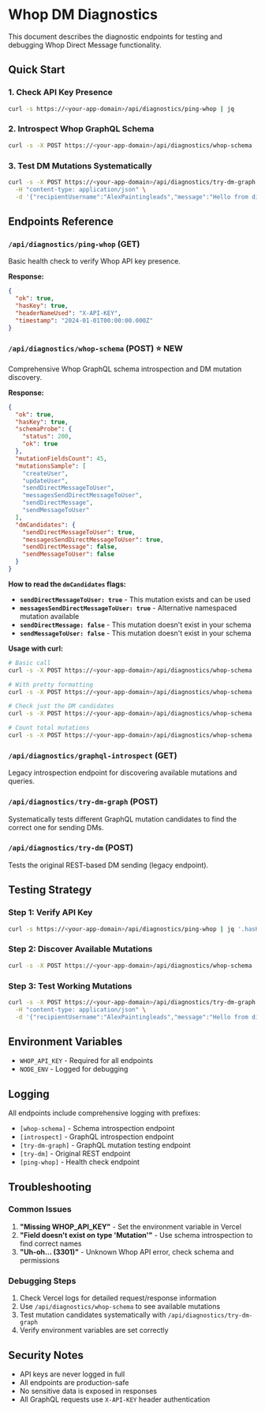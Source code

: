 # Whop DM Diagnostics

This document describes the diagnostic endpoints for testing and debugging Whop Direct Message functionality.

## Quick Start

### 1. Check API Key Presence
```bash
curl -s https://<your-app-domain>/api/diagnostics/ping-whop | jq
```

### 2. Introspect Whop GraphQL Schema
```bash
curl -s -X POST https://<your-app-domain>/api/diagnostics/whop-schema | jq
```

### 3. Test DM Mutations Systematically
```bash
curl -s -X POST https://<your-app-domain>/api/diagnostics/try-dm-graph \
  -H "content-type: application/json" \
  -d '{"recipientUsername":"AlexPaintingleads","message":"Hello from diagnostics!"}' | jq
```

## Endpoints Reference

### `/api/diagnostics/ping-whop` (GET)
Basic health check to verify Whop API key presence.

**Response:**
```json
{
  "ok": true,
  "hasKey": true,
  "headerNameUsed": "X-API-KEY",
  "timestamp": "2024-01-01T00:00:00.000Z"
}
```

### `/api/diagnostics/whop-schema` (POST) ⭐ NEW
Comprehensive Whop GraphQL schema introspection and DM mutation discovery.

**Response:**
```json
{
  "ok": true,
  "hasKey": true,
  "schemaProbe": {
    "status": 200,
    "ok": true
  },
  "mutationFieldsCount": 45,
  "mutationsSample": [
    "createUser",
    "updateUser",
    "sendDirectMessageToUser",
    "messagesSendDirectMessageToUser",
    "sendDirectMessage",
    "sendMessageToUser"
  ],
  "dmCandidates": {
    "sendDirectMessageToUser": true,
    "messagesSendDirectMessageToUser": true,
    "sendDirectMessage": false,
    "sendMessageToUser": false
  }
}
```

**How to read the `dmCandidates` flags:**

- **`sendDirectMessageToUser: true`** - This mutation exists and can be used
- **`messagesSendDirectMessageToUser: true`** - Alternative namespaced mutation available
- **`sendDirectMessage: false`** - This mutation doesn't exist in your schema
- **`sendMessageToUser: false`** - This mutation doesn't exist in your schema

**Usage with curl:**
```bash
# Basic call
curl -s -X POST https://<your-app-domain>/api/diagnostics/whop-schema | jq

# With pretty formatting
curl -s -X POST https://<your-app-domain>/api/diagnostics/whop-schema | jq '.'

# Check just the DM candidates
curl -s -X POST https://<your-app-domain>/api/diagnostics/whop-schema | jq '.dmCandidates'

# Count total mutations
curl -s -X POST https://<your-app-domain>/api/diagnostics/whop-schema | jq '.mutationFieldsCount'
```

### `/api/diagnostics/graphql-introspect` (GET)
Legacy introspection endpoint for discovering available mutations and queries.

### `/api/diagnostics/try-dm-graph` (POST)
Systematically tests different GraphQL mutation candidates to find the correct one for sending DMs.

### `/api/diagnostics/try-dm` (POST)
Tests the original REST-based DM sending (legacy endpoint).

## Testing Strategy

### Step 1: Verify API Key
```bash
curl -s https://<your-app-domain>/api/diagnostics/ping-whop | jq '.hasKey'
```

### Step 2: Discover Available Mutations
```bash
curl -s -X POST https://<your-app-domain>/api/diagnostics/whop-schema | jq '.dmCandidates'
```

### Step 3: Test Working Mutations
```bash
curl -s -X POST https://<your-app-domain>/api/diagnostics/try-dm-graph \
  -H "content-type: application/json" \
  -d '{"recipientUsername":"AlexPaintingleads","message":"Hello from diagnostics!"}' | jq
```

## Environment Variables

- `WHOP_API_KEY` - Required for all endpoints
- `NODE_ENV` - Logged for debugging

## Logging

All endpoints include comprehensive logging with prefixes:
- `[whop-schema]` - Schema introspection endpoint
- `[introspect]` - GraphQL introspection endpoint
- `[try-dm-graph]` - GraphQL mutation testing endpoint
- `[try-dm]` - Original REST endpoint
- `[ping-whop]` - Health check endpoint

## Troubleshooting

### Common Issues

1. **"Missing WHOP_API_KEY"** - Set the environment variable in Vercel
2. **"Field doesn't exist on type 'Mutation'"** - Use schema introspection to find correct names
3. **"Uh-oh... (3301)"** - Unknown Whop API error, check schema and permissions

### Debugging Steps

1. Check Vercel logs for detailed request/response information
2. Use `/api/diagnostics/whop-schema` to see available mutations
3. Test mutation candidates systematically with `/api/diagnostics/try-dm-graph`
4. Verify environment variables are set correctly

## Security Notes

- API keys are never logged in full
- All endpoints are production-safe
- No sensitive data is exposed in responses
- All GraphQL requests use `X-API-KEY` header authentication
